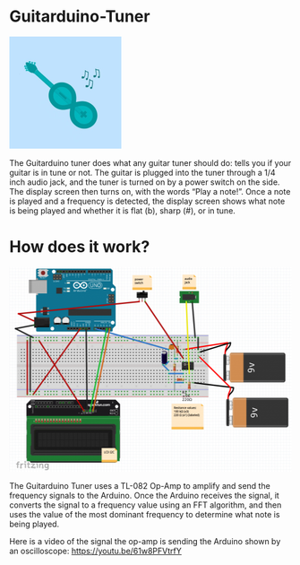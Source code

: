 # Guitarduino-Tuner

<img src="./guitarduino.jpg" data-canonical-src="guitarduino.jpg" width="200" height="200" />

The Guitarduino tuner does what any guitar tuner should do: tells you if your guitar is in tune or not. The guitar is plugged into the tuner through a 1/4 inch audio jack, and the tuner is turned on by a power switch on the side. The display screen then turns on, with the words “Play a note!”. Once a note is played and a frequency is detected, the display screen shows what note is being played and whether it is flat (b), sharp (#), or in tune. 

# How does it work?

<img src="./tuner-schematic-1024x730.png" data-canonical-src="./tuner-schematic-1024x730.png" width="512" height="365"/>

The Guitarduino Tuner uses a TL-082 Op-Amp to amplify and send the frequency signals to the Arduino. Once the Arduino receives the signal, it converts the signal to a frequency value using an FFT algorithm, and then uses the value of the most dominant frequency to determine what note is being played.

Here is a video of the signal the op-amp is sending the Arduino shown by an oscilloscope:
https://youtu.be/61w8PFVtrfY
